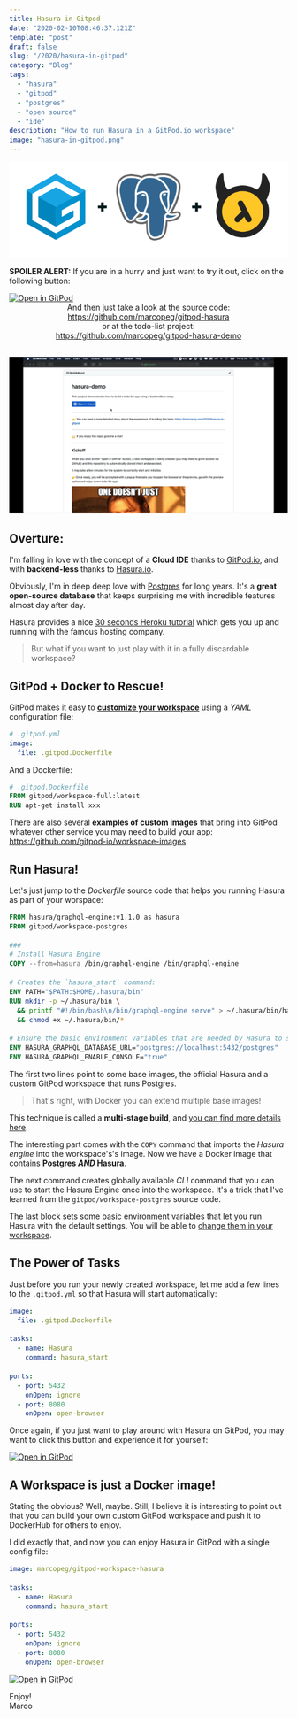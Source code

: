 ```yaml
---
title: Hasura in Gitpod
date: "2020-02-10T08:46:37.121Z"
template: "post"
draft: false
slug: "/2020/hasura-in-gitpod"
category: "Blog"
tags:
  - "hasura"
  - "gitpod"
  - "postgres"
  - "open source"
  - "ide"
description: "How to run Hasura in a GitPod.io workspace"
image: "hasura-in-gitpod.png"
---
```


![GitPod + Postgres + Hasura](./hasura-postgres-gitpod.png)

**SPOILER ALERT:** If you are in a hurry and just want to try it out,
click on the following button:

<a href="https://gitpod.io/#https://github.com/marcopeg/gitpod-hasura">
<img src="https://gitpod.io/button/open-in-gitpod.svg" alt="Open in GitPod" style="width: 200px">
</a>

<div style="text-align:center">
And then just take a look at the source code:<br>
<a href="https://github.com/marcopeg/gitpod-hasura">https://github.com/marcopeg/gitpod-hasura</a><br>
or at the todo-list project:<br>
<a href="https://github.com/marcopeg/gitpod-hasura-demo">https://github.com/marcopeg/gitpod-hasura-demo</a>
</div>

<div style="margin-top:30px"></div>

![GitPod Hasura Demo](https://github.com/marcopeg/gitpod-hasura-demo/raw/master/gitpod-hasura-demo.gif)

## Overture:

I'm falling in love with the concept of a **Cloud IDE** thanks to 
[GitPod.io](https://gitpod.io), and with **backend-less** thanks to
[Hasura.io](https://hasura.io).

Obviously, I'm in deep deep love with [Postgres](https://www.postgresql.org)
for long years. It's a **great open-source database** that keeps surprising 
me with incredible features almost day after day.

Hasura provides a nice [30 seconds Heroku tutorial](https://docs.hasura.io/1.0/graphql/manual/getting-started/heroku-simple.html)
which gets you up and running with the famous hosting company.

> But what if you want to just play with it in a fully discardable workspace?

## GitPod + Docker to Rescue!

GitPod makes it easy to [**customize your workspace**](https://www.gitpod.io/blog/gitpodify/) using a _YAML_ 
configuration file:

```yml
# .gitpod.yml
image:
  file: .gitpod.Dockerfile
```

And a Dockerfile:

```Dockerfile
# .gitpod.Dockerfile
FROM gitpod/workspace-full:latest
RUN apt-get install xxx
```

There are also several **examples of custom images** that bring into GitPod
whatever other service you may need to build your app:  
https://github.com/gitpod-io/workspace-images

## Run Hasura!

Let's just jump to the _Dockerfile_ source code that helps you running
Hasura as part of your worspace:

```Dockerfile
FROM hasura/graphql-engine:v1.1.0 as hasura
FROM gitpod/workspace-postgres

###
# Install Hasura Engine
COPY --from=hasura /bin/graphql-engine /bin/graphql-engine

# Creates the `hasura_start` command:
ENV PATH="$PATH:$HOME/.hasura/bin"
RUN mkdir -p ~/.hasura/bin \
  && printf "#!/bin/bash\n/bin/graphql-engine serve" > ~/.hasura/bin/hasura_start \
  && chmod +x ~/.hasura/bin/*

# Ensure the basic environment variables that are needed by Hasura to start
ENV HASURA_GRAPHQL_DATABASE_URL="postgres://localhost:5432/postgres"
ENV HASURA_GRAPHQL_ENABLE_CONSOLE="true"
```

The first two lines point to some base images, the official Hasura and a
custom GitPod workspace that runs Postgres.

> That's right, with Docker you can extend multiple base images!

This technique is called a **multi-stage build**, and 
[you can find more details here](https://blog.alexellis.io/mutli-stage-docker-builds/).

The interesting part comes with the `COPY` command that imports the
*Hasura engine* into the workspace's's image. Now we have a Docker image that
contains **Postgres _AND_ Hasura**.

The next command creates globally available _CLI_ command that you can
use to start the Hasura Engine once into the workspace. It's a trick that I've
learned from the `gitpod/workspace-postgres` source code.

The last block sets some basic environment variables that let you run
Hasura with the default settings. You will be able to [change them in your
workspace](https://www.gitpod.io/docs/environment-variables/).

## The Power of Tasks

Just before you run your newly created workspace, let me add a few lines
to the `.gitpod.yml` so that Hasura will start automatically:

```yml
image:
  file: .gitpod.Dockerfile

tasks:
  - name: Hasura
    command: hasura_start

ports:
  - port: 5432
    onOpen: ignore
  - port: 8080
    onOpen: open-browser
```

Once again, if you just want to play around with Hasura on GitPod, you may
want to click this button and experience it for yourself:

<a href="https://gitpod.io/#https://github.com/marcopeg/gitpod-hasura">
<img src="https://gitpod.io/button/open-in-gitpod.svg" alt="Open in GitPod" style="width: 200px">
</a>

## A Workspace is just a Docker image!

Stating the obvious? Well, maybe. Still, I believe it is interesting to point
out that you can build your own custom GitPod workspace and push it to 
DockerHub for others to enjoy.

I did exactly that, and now you can enjoy Hasura in GitPod with a single
config file:

```yml
image: marcopeg/gitpod-workspace-hasura

tasks:
  - name: Hasura
    command: hasura_start

ports:
  - port: 5432
    onOpen: ignore
  - port: 8080
    onOpen: open-browser
```

<a href="https://gitpod.io/#https://github.com/marcopeg/gitpod-hasura">
<img src="https://gitpod.io/button/open-in-gitpod.svg" alt="Open in GitPod" style="width: 200px">
</a>

Enjoy!  
Marco